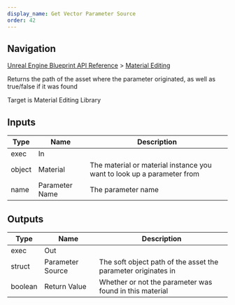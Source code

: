 ```yaml
---
display_name: Get Vector Parameter Source
order: 42
---
```

## Navigation

[Unreal Engine Blueprint API Reference](https://dev.epicgames.com/documentation/en-us/unreal-engine/BlueprintAPI) > [Material Editing](https://dev.epicgames.com/documentation/en-us/unreal-engine/BlueprintAPI/MaterialEditing)

Returns the path of the asset where the parameter originated, as well as true/false if it was found

Target is Material Editing Library

## Inputs

| Type | Name | Description |
| --- | --- | --- |
| exec | In |  |
| object | Material | The material or material instance you want to look up a parameter from |
| name | Parameter Name | The parameter name |

## Outputs

| Type | Name | Description |
| --- | --- | --- |
| exec | Out |  |
| struct | Parameter Source | The soft object path of the asset the parameter originates in |
| boolean | Return Value | Whether or not the parameter was found in this material |

